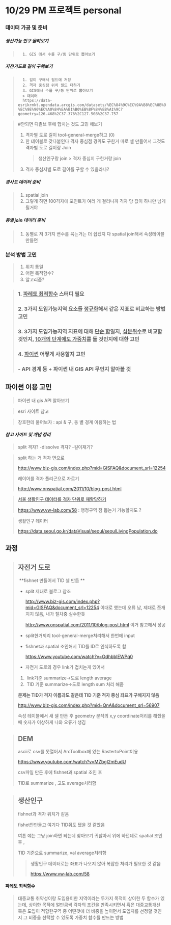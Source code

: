 # 10/29 PM 프로젝트 personal

### 데이터 가공 및 준비

##### 생산가능 인구 올려보기

>    	1. GIS 에서 수를 구/동 단위로 뽑아보기

##### 자전거도로 길이 구해보기

> 		1. 길이 구해서 필드에 저장
> 		2. 격자 중심점 위치 필드 더하기
> 		3. GIS에서 수를 구/동 단위로 뽑아보기
> 		> 데이터
> 		https://data-esrikrmkt.opendata.arcgis.com/datasets/%EC%84%9C%EC%9A%B8%EC%8B%9C-%EC%9E%90%EC%A0%84%EA%B1%B0%EB%8F%84%EB%A1%9C?geometry=126.468%2C37.376%2C127.508%2C37.757

> 	#안되면  디졸브 후에 합치는 것도 고민 해보기
> 	1. 격자별 도로 길이 tool-general-merge하고 (0)
> 	2. 한 테이블로 갖다붙인다 
> 	   격자 중심점 경위도 구한거 따로 셀 만들어서 그것도 격자별 도로 길이랑 Join
> 	   > 생산인구랑 join   > 격자 중심지 구한거랑 join 
> 	3. 격자 중심지별 도로 길이를 구할 수 있을라나?

##### 경사도 데이터 준비

> 	1. spatial join
> 	2. 그렇게 하면 100격자에 포인트가 여러 개 걸리니까 격자 당 값이 하나만 남게 될거야

##### 동별 join 데이터 준비

> 	1. 동별로 저 3가지 변수를 묶는거는 더 쉽겠지 다 spatial join해서 속성테이블 만들면

### 분석 방법 고민

> 	1. 위치 통일
> 	2. 어떤 목적함수?
> 	3. 알고리즘?

> ### 1. <u>파레토 최적함수</u> 스터디 필요
>
> ### 2. 3가지 도입가능지역 요소들 <u>정규화</u>해서 같은 지표로 비교하는 방법 고민
>
> ### 3. 3가지 도입가능지역 지표에 대해 <u>단순 합</u>일지, <u>십분위수</u>로 비교할 것인지, <u>10개의 단계에도 가중치</u>를 둘 것인지에 대한 고민 
>
> ### 4. <u>파이썬</u> 어떻게 사용할지 고민
>
> ### 	- API 경계 등 + 파이썬 내 GIS API 무언지 알아볼 것 
>
> 

## 파이썬 이용 고민

> 파이썬 내 gis API 알아보기

>  esri 사이트 참고

>  창호한테 물어보자 : api &  구, 동 별 경계 이용하는 법 



#### *참고 사이트 및 개념 정리*

> split 격자?
> -dissolve 격자?
> -길이재기?

>split 하는 거 격자 면으로
>
>http://www.biz-gis.com/index.php?mid=GISFAQ&document_srl=12254
>
>레이어를 격자 폴리곤으로 자르기 
>
>http://www.onspatial.com/2011/10/blog-post.html

>  [서울 생활인구 데이터를 격자 단위로 재할당하기](https://www.vw-lab.com/58) 
>
>  https://www.vw-lab.com/58   : 행정구역 점 뽑는거 가능할지도 ?
>


>  생활인구 데이터 
>
>  https://data.seoul.go.kr/dataVisual/seoul/seoulLivingPopulation.do





## 과정

> ## 자전거 도로 
>
> ​	**fishnet 만들어서 TID 셀 만듬 **
>
> - split 제대로 블로그 참조
>
>   http://www.biz-gis.com/index.php?mid=GISFAQ&document_srl=12254 이대로 했는데 오류 남, 제대로 쪼개지지 않음, 내가 절차중 실수한듯
>
>   http://www.onspatial.com/2011/10/blog-post.html 이거 참고해서 성공
>
> - split한거끼리 tool-general-merge처리해서 한번에 input 
>
> - fishnet과 spatial 조인해서 TID를 ID로 인식하도록 함
>
>   https://www.youtube.com/watch?v=OdhbbIEWPq0
>
> - 자전거 도로의 경우 link가 겹치는게 있어서 
>
> 1. ​	link기준 summarize->도로 length average
> 2.   ​    TID 기준 summarize->도로 length sum 처리 해줌
>
> **문제는 TID가 격자 이름과도 같은데 TID 기준 격자 중심 좌표가 구해지지 않음**
>
> http://www.biz-gis.com/index.php?mid=QnA&document_srl=56907
>
> 속성 테이블에서 새 셀 만든 후 geometry 분석의 x,y coordinate처리를 해줬을때 숫자가 이상하게 나와 오류가 생김

> ## DEM
>
> ascii로 csv를 못열어서 ArcToolbox에 있는 RastertoPoint이용
>
> https://www.youtube.com/watch?v=MZbgI2mEudU
>
> csv파일 만든 후에 fishnet과 spatial 조인 후 
>
> TID로 summarize , 고도 average처리함

> ## 생산인구
>
> fishnet과 격자 위치가 같음 
>
> fishet안만들고 여기다 TID줘도 됐을 것 같았음
>
> 여튼 얘는 그냥 join하면 되는데 찾아보기 귀찮아서 위에 하던데로 spatial 조인 후 ,
>
>  TID 기준으로 summarize, val average처리함
>
> >  생활인구 데이터로는 좌표가 나오지 않아 복잡한 처리가 필요한 것 같음
> >
> >  https://www.vw-lab.com/58





#### 파레토 최적함수

>  대중교통 취약성이랑 도입용이한 지역이라는 두가지 목적이 상이한 두 함수가 있는데,
> 상이한 목적에 얼만큼씩 각자의 조건을 만족시키면서 혹은 대중교통개선 혹은 도입이 적합한구역 중 어떤것에 더 비중을 높이면서 도입지를 선정할 것인지 그 비중을 선택할 수 있도록 가중치 함수를 만드는 방법



